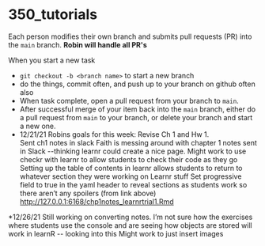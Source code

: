 # 350_tutorials

Each person modifies their own branch and submits pull requests (PR) into the `main` branch. **Robin will handle all PR's**

When you start a new task

* `git checkout -b <branch name>` to start a new branch
* do the things, commit often, and push up to your branch on github often also
* When task complete, open a pull request from your branch to `main`. 
* After successful merge of your item back into the `main` branch, either do a pull request from `main` to your branch, or delete your branch and start a new one. 
* 12/21/21
Robins goals for this week: Revise Ch 1 and Hw 1.  
Sent ch1 notes in slack
Faith is messing around with chapter 1 notes sent in Slack --thinking learnr could create a nice page.
Might work to use checkr with learnr to allow students to check their code as they go 
Setting up the table of contents in learnr allows students to return to whatever section they were working on Learnr stuff
Set progressive field to true in the yaml header to reveal sections as students work so there aren’t any spoilers (from link above)
http://127.0.0.1:6168/chp1notes_learnrtrial1.Rmd

*12/26/21
Still working on converting notes. I’m not sure how the exercises where students use the console and are seeing how objects are stored will work in learnR -- looking into this
Might work to just insert images
